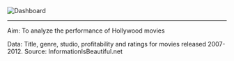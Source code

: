 ![Dashboard](https://user-images.githubusercontent.com/120565793/208894380-bc6714ad-33a9-4b96-961c-909dc2544173.PNG)

--------
Aim: To analyze the performance of Hollywood movies 

Data: Title, genre, studio, profitability and ratings for movies released 2007-2012. Source: InformationIsBeautiful.net
